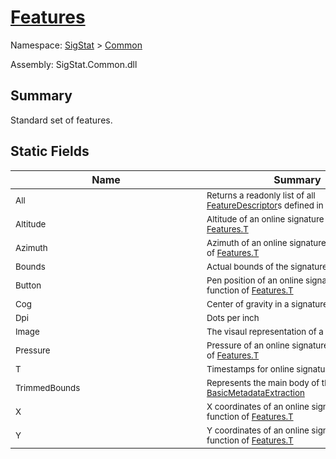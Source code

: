 # [Features](./Features.md)

Namespace: [SigStat]() > [Common](./README.md)

Assembly: SigStat.Common.dll

## Summary
Standard set of features.

## Static Fields

| Name | Summary | 
| --- | --- | 
| <sub>All</sub><div style="width: 290px">| <sub>Returns a readonly list of all [FeatureDescriptor](https://github.com/hargitomi97/sigstat/blob/master/docs/md/SigStat/Common/FeatureDescriptor.md)s defined in [Features](https://github.com/hargitomi97/sigstat/blob/master/docs/md/SigStat/Common/Features.md)</sub><div style="width: 290px">| <br>
| <sub>Altitude</sub><div style="width: 290px">| <sub>Altitude of an online signature as a function of [Features.T](https://github.com/hargitomi97/sigstat/blob/master/docs/md/SigStat/Common/Features.md)</sub><div style="width: 290px">| <br>
| <sub>Azimuth</sub><div style="width: 290px">| <sub>Azimuth of an online signature as a function of [Features.T](https://github.com/hargitomi97/sigstat/blob/master/docs/md/SigStat/Common/Features.md)</sub><div style="width: 290px">| <br>
| <sub>Bounds</sub><div style="width: 290px">| <sub>Actual bounds of the signature</sub><div style="width: 290px">| <br>
| <sub>Button</sub><div style="width: 290px">| <sub>Pen position of an online signature as a function of [Features.T](https://github.com/hargitomi97/sigstat/blob/master/docs/md/SigStat/Common/Features.md)</sub><div style="width: 290px">| <br>
| <sub>Cog</sub><div style="width: 290px">| <sub>Center of gravity in a signature</sub><div style="width: 290px">| <br>
| <sub>Dpi</sub><div style="width: 290px">| <sub>Dots per inch</sub><div style="width: 290px">| <br>
| <sub>Image</sub><div style="width: 290px">| <sub>The visaul representation of a signature</sub><div style="width: 290px">| <br>
| <sub>Pressure</sub><div style="width: 290px">| <sub>Pressure of an online signature as a function of [Features.T](https://github.com/hargitomi97/sigstat/blob/master/docs/md/SigStat/Common/Features.md)</sub><div style="width: 290px">| <br>
| <sub>T</sub><div style="width: 290px">| <sub>Timestamps for online signatures</sub><div style="width: 290px">| <br>
| <sub>TrimmedBounds</sub><div style="width: 290px">| <sub>Represents the main body of the signature [BasicMetadataExtraction](https://github.com/hargitomi97/sigstat/blob/master/docs/md/SigStat/Common/BasicMetadataExtraction.md)</sub><div style="width: 290px">| <br>
| <sub>X</sub><div style="width: 290px">| <sub>X coordinates of an online signature as a function of [Features.T](https://github.com/hargitomi97/sigstat/blob/master/docs/md/SigStat/Common/Features.md)</sub><div style="width: 290px">| <br>
| <sub>Y</sub><div style="width: 290px">| <sub>Y coordinates of an online signature as a function of [Features.T](https://github.com/hargitomi97/sigstat/blob/master/docs/md/SigStat/Common/Features.md)</sub><div style="width: 290px">| <br>


